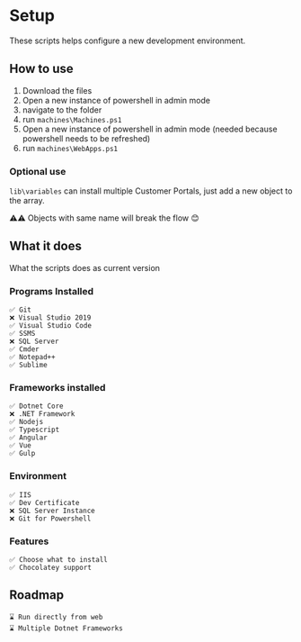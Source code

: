 # Setup

These scripts helps configure a new development environment.

## How to use

1. Download the files
2. Open a new instance of powershell in admin mode
3. navigate to the folder
4. run `machines\Machines.ps1`
5. Open a new instance of powershell in admin mode (needed because powershell needs to be refreshed)
6. run `machines\WebApps.ps1`

### Optional use

`lib\variables` can install multiple Customer Portals, just add a new object to the array.

⚠⚠ Objects with same name will break the flow 😊

## What it does

What the scripts does as current version

### Programs Installed

    ✅ Git
    ❌ Visual Studio 2019
    ✅ Visual Studio Code
    ✅ SSMS
    ❌ SQL Server
    ✅ Cmder
    ✅ Notepad++
    ✅ Sublime

### Frameworks installed

    ✅ Dotnet Core
    ❌ .NET Framework
    ✅ Nodejs
    ✅ Typescript
    ✅ Angular
    ✅ Vue
    ✅ Gulp

### Environment

    ✅ IIS
    ✅ Dev Certificate
    ❌ SQL Server Instance
    ❌ Git for Powershell

### Features

    ✅ Choose what to install
    ✅ Chocolatey support

## Roadmap

    ⌛ Run directly from web
    ⌛ Multiple Dotnet Frameworks
